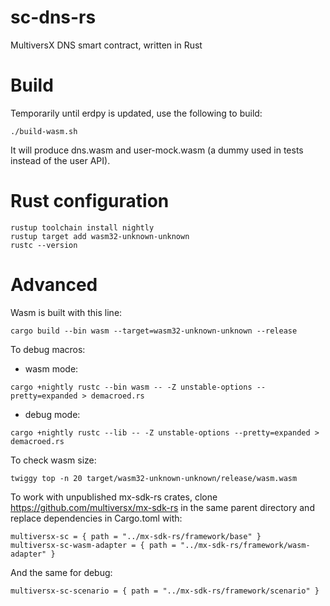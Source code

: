 # sc-dns-rs
MultiversX DNS smart contract, written in Rust



# Build

Temporarily until erdpy is updated, use the following to build:
```
./build-wasm.sh 
```
It will produce dns.wasm and user-mock.wasm (a dummy used in tests instead of the user API).

# Rust configuration

```
rustup toolchain install nightly
rustup target add wasm32-unknown-unknown
rustc --version
```

# Advanced

Wasm is built with this line:
```
cargo build --bin wasm --target=wasm32-unknown-unknown --release
```

To debug macros:
- wasm mode:
```
cargo +nightly rustc --bin wasm -- -Z unstable-options --pretty=expanded > demacroed.rs
```

- debug mode:
```
cargo +nightly rustc --lib -- -Z unstable-options --pretty=expanded > demacroed.rs
```

To check wasm size:
```
twiggy top -n 20 target/wasm32-unknown-unknown/release/wasm.wasm
```

To work with unpublished mx-sdk-rs crates, clone https://github.com/multiversx/mx-sdk-rs in the same parent directory and replace dependencies in Cargo.toml with:
```
multiversx-sc = { path = "../mx-sdk-rs/framework/base" }
multiversx-sc-wasm-adapter = { path = "../mx-sdk-rs/framework/wasm-adapter" }
```

And the same for debug:
```
multiversx-sc-scenario = { path = "../mx-sdk-rs/framework/scenario" }
```
